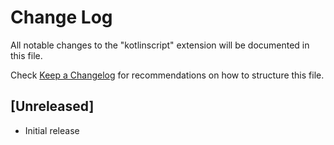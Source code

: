 # Change Log

All notable changes to the "kotlinscript" extension will be documented in this file.

Check [Keep a Changelog](http://keepachangelog.com/) for recommendations on how to structure this file.

## [Unreleased]

- Initial release